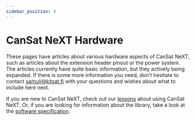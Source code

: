 ```yaml
---
sidebar_position: 4
---
```


# CanSat NeXT Hardware

These pages have articles about various hardware aspects of CanSat NeXT, such as articles about the extension header pinout or the power system. The articles currently have quite basic information, but they actively being expanded. If there is some more information you need, don't hesitate to contact samuli@kitsat.fi with your questions and wishes about what to include here next.

If you are new to CanSat NeXT, check out our [lessons](./../course/course.md) about using CanSat NeXT. Or, if you are looking for information about the library, take a look at the [software specification](./../CanSat-software/CanSat-software.md).

